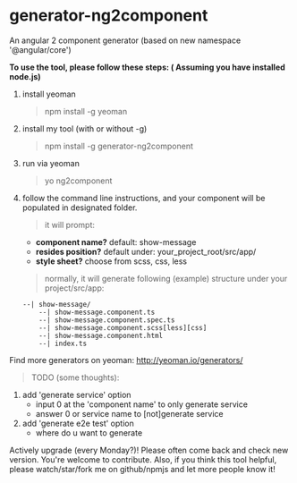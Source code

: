 # generator-ng2component
An angular 2 component generator (based on new namespace '@angular/core')

**To use the tool, please follow these steps: ( Assuming you have installed node.js)**

1. install yeoman
    > npm install -g yeoman
    
2. install my tool (with or without -g)
    > npm install -g generator-ng2component
    
3. run via yeoman
    > yo ng2component
    
4. follow the command line instructions, and your component will be populated in designated folder.
    > it will prompt:

    - **component name?** default: show-message  
    - **resides position?** default under: your_project_root/src/app/  
    - **style sheet?** choose from scss, css, less  

    > normally, it will generate following (example) structure under your project/src/app:

    ```
    --| show-message/
        --| show-message.component.ts
        --| show-message.component.spec.ts
        --| show-message.component.scss[less][css]
        --| show-message.component.html
        --| index.ts
    ```

Find more generators on yeoman: http://yeoman.io/generators/

> TODO (some thoughts):  

1. add 'generate service' option  
    * input 0 at the 'component name' to only generate service
    * answer 0 or service name to [not]generate service
2. add 'generate e2e test' option
    * where do u want to generate
    
Actively upgrade (every Monday?)! Please often come back and check new version. You're welcome to contribute. 
Also, if you think this tool helpful, please watch/star/fork me on github/npmjs and let more people know it!
